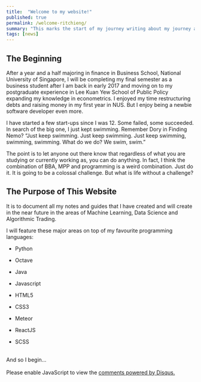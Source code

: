 ```yaml
---
title:  "Welcome to my website!"
published: true
permalink: /welcome-ritchieng/
summary: "This marks the start of my journey writing about my journey as a programmer specialising in data science, machine learning and algorithmic trading."
tags: [news]
---
```


## The Beginning
 
After a year and a half majoring in finance in Business School, National University of Singapore, I will be completing my final semester as a business student after I am back in early 2017 and moving on to my postgraduate experience in Lee Kuan Yew School of Public Policy expanding my knowledge in econometrics. I enjoyed my time restructuring debts and raising money in my first year in NUS. But I enjoy being a newbie software developer even more.

I have started a few start-ups since I was 12. Some failed, some succeeded. In search of the big one, I just kept swimming. Remember Dory in Finding Nemo? “Just keep swimming. Just keep swimming. Just keep swimming, swimming, swimming. What do we do? We swim, swim.”

The point is to let anyone out there know that regardless of what you are studying or currently working as, you can do anything. In fact, I think the combination of BBA, MPP and programming is a weird combination. Just do it. It is going to be a colossal challenge. But what is life without a challenge?

## The Purpose of This Website
It is to document all my notes and guides that I have created and will create in the near future in the areas of Machine Learning, Data Science and Algorithmic Trading.

I will feature these major areas on top of my favourite programming languages:
<br />

* Python

* Octave

* Java

* Javascript

* HTML5

* CSS3

* Meteor

* ReactJS

* SCSS

<br />
And so I begin...

<br />
<br />
<div id="disqus_thread"></div>
<script>
    /**
     *  RECOMMENDED CONFIGURATION VARIABLES: EDIT AND UNCOMMENT THE SECTION BELOW TO INSERT DYNAMIC VALUES FROM YOUR PLATFORM OR CMS.
     *  LEARN WHY DEFINING THESE VARIABLES IS IMPORTANT: https://disqus.com/admin/universalcode/#configuration-variables
     */
    /*
    var disqus_config = function () {
        this.page.url = PAGE_URL;  // Replace PAGE_URL with your page's canonical URL variable
        this.page.identifier = PAGE_IDENTIFIER; // Replace PAGE_IDENTIFIER with your page's unique identifier variable
    };
    */
    (function() {  // DON'T EDIT BELOW THIS LINE
        var d = document, s = d.createElement('script');

        s.src = '//ritchieng.disqus.com/embed.js';

        s.setAttribute('data-timestamp', +new Date());
        (d.head || d.body).appendChild(s);
    })();
</script>
<noscript>Please enable JavaScript to view the <a href="https://disqus.com/?ref_noscript" rel="nofollow">comments powered by Disqus.</a></noscript>

